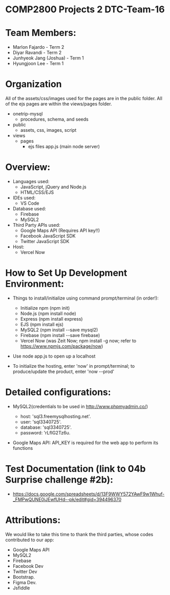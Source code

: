 # COMP2800 Projects 2 DTC-Team-16

# Team Members:
  - Marlon Fajardo - Term 2
  - Diyar Ravandi - Term 2
  - Junhyeok Jang (Joshua) - Term 1
  - Hyungjoon Lee - Term 1
  
# Organization
  All of the assets/css/images used for the pages are in the public folder.
  All of the ejs pages are within the views/pages folder.
  
  - onetrip-mysql
    - procedures, schema, and seeds
  - public
    - assets, css, images, script
  - views
    - pages
      - ejs files
  app.js (main node server)

# Overview:
  - Languages used:
    - JavaScript, jQuery and Node.js
    - HTML/CSS/EJS
  - IDEs used:
    - VS Code
  - Database used:
    - Firebase
    - MySQL2
  - Third Party APIs used:
    - Google Maps API (Requires API key!!)
    - Facebook JavaScript SDK
    - Twitter JavaScript SDK
  - Host:
    - Vercel Now


# How to Set Up Development Environment:
  - Things to install/initialize using command prompt/terminal (in order!):
    - Initialize npm (npm init)
    - Node.js (npm install node)
    - Express (npm install express)
    - EJS (npm install ejs)
    - MySQL2 (npm install --save mysql2)
    - Firebase (npm install --save firebase)
    - Vercel Now (was Zeit Now; npm install -g now; refer to https://www.npmjs.com/package/now)
  
  - Use node app.js to open up a localhost
  - To initialize the hosting, enter 'now' in prompt/terminal; to produce/update the product, enter 'now --prod'

# Detailed configurations:
  - MySQL2(credentials to be used in http://www.phpmyadmin.co/)
      
      - host: 'sql3.freemysqlhosting.net'.  
      - user: 'sql3340725'.  
      - database: 'sql3340725'.  
      - password: 'rLfIG2Tz6u.  
      
  - Google Maps API: API_KEY is required for the web app to perform its functions


# Test Documentation (link to 04b Surprise challenge #2b):
  - https://docs.google.com/spreadsheets/d/13F9WWY572YAwF9w1Whuf-_FMPwQUNE0iJEwfUHd--pk/edit#gid=394496370


# Attributions:
  We would like to take this time to thank the third parties, whose codes contributed to our app:
  - Google Maps API
  - MySQL2
  - Firebase
  - Facebook Dev
  - Twitter Dev
  - Bootstrap.  
  - Figma Dev.  
  - Jsfiddle
      
   
 
  
